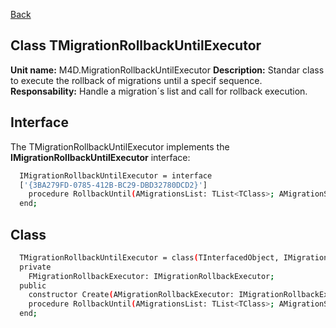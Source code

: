 [Back](CLASS_REFERENCES.md)
## Class **TMigrationRollbackUntilExecutor** ## 

**Unit name:** M4D.MigrationRollbackUntilExecutor
**Description:** Standar class to execute the rollback of migrations until a specif sequence.
**Responsability:** Handle a migration´s list and call for rollback execution.

## Interface ##
The TMigrationRollbackUntilExecutor implements the **IMigrationRollbackUntilExecutor** interface:
```sh
  IMigrationRollbackUntilExecutor = interface
  ['{3BA279FD-0785-412B-BC29-DBD32780DCD2}']
    procedure RollbackUntil(AMigrationsList: TList<TClass>; AMigrationSequence: Integer; AMigrationHistory: IMigrationsHistory);
  end;
```

## Class ##

```sh
  TMigrationRollbackUntilExecutor = class(TInterfacedObject, IMigrationRollbackUntilExecutor)
  private
    FMigrationRollbackExecutor: IMigrationRollbackExecutor;
  public
    constructor Create(AMigrationRollbackExecutor: IMigrationRollbackExecutor); reintroduce;
    procedure RollbackUntil(AMigrationsList: TList<TClass>; AMigrationSequence: Integer; AMigrationHistory: IMigrationsHistory);
  end;
```